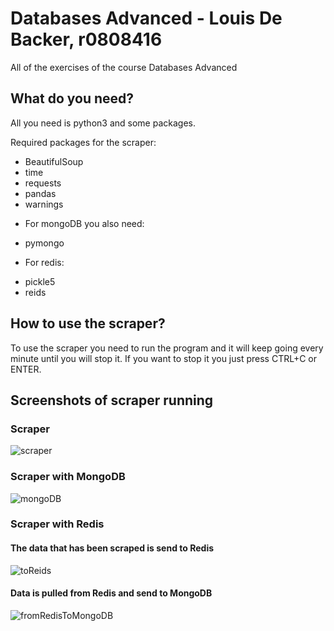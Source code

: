 # Databases Advanced - Louis De Backer, r0808416
All of the exercises of the course Databases Advanced

## What do you need? 
All you need is python3 and some packages. 

Required packages for the scraper:
- BeautifulSoup
- time
- requests
- pandas
- warnings

+ For mongoDB you also need:
- pymongo

+ For redis:
- pickle5
- reids

## How to use the scraper?
To use the scraper you need to run the program and it will keep going every minute until you will stop it. 
If you want to stop it you just press CTRL+C or ENTER.

## Screenshots of scraper running
### Scraper
![scraper](https://user-images.githubusercontent.com/74768842/158421235-3c429109-7b9b-4bd4-bf62-c3cc309c4cdd.png)


### Scraper with MongoDB
![mongoDB](https://user-images.githubusercontent.com/74768842/158421249-aa5f1a0e-0e29-4f8a-b2b6-98ec5c907bb2.png)


### Scraper with Redis
#### The data that has been scraped is send to Redis
![toReids](https://user-images.githubusercontent.com/74768842/159017953-4c38087a-ef3e-4e4a-8086-9ab3562a3da7.png)

#### Data is pulled from Redis and send to MongoDB
![fromRedisToMongoDB](https://user-images.githubusercontent.com/74768842/159017931-3a66f207-41f4-419e-9edc-d5f32e09fd72.png)

